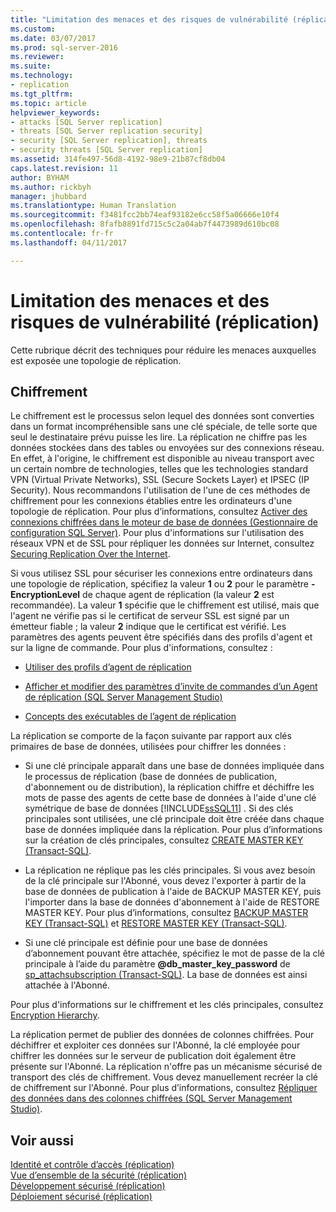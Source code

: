 ```yaml
---
title: "Limitation des menaces et des risques de vulnérabilité (réplication) | Microsoft Docs"
ms.custom: 
ms.date: 03/07/2017
ms.prod: sql-server-2016
ms.reviewer: 
ms.suite: 
ms.technology:
- replication
ms.tgt_pltfrm: 
ms.topic: article
helpviewer_keywords:
- attacks [SQL Server replication]
- threats [SQL Server replication security]
- security [SQL Server replication], threats
- security threats [SQL Server replication]
ms.assetid: 314fe497-56d8-4192-98e9-21b87cf8db04
caps.latest.revision: 11
author: BYHAM
ms.author: rickbyh
manager: jhubbard
ms.translationtype: Human Translation
ms.sourcegitcommit: f3481fcc2bb74eaf93182e6cc58f5a06666e10f4
ms.openlocfilehash: 8fafb8891fd715c5c2a04ab7f4473989d610bc08
ms.contentlocale: fr-fr
ms.lasthandoff: 04/11/2017

---
```

# <a name="threat-and-vulnerability-mitigation-replication"></a>Limitation des menaces et des risques de vulnérabilité (réplication)
  Cette rubrique décrit des techniques pour réduire les menaces auxquelles est exposée une topologie de réplication.  
  
## <a name="encryption"></a>Chiffrement  
 Le chiffrement est le processus selon lequel des données sont converties dans un format incompréhensible sans une clé spéciale, de telle sorte que seul le destinataire prévu puisse les lire. La réplication ne chiffre pas les données stockées dans des tables ou envoyées sur des connexions réseau. En effet, à l'origine, le chiffrement est disponible au niveau transport avec un certain nombre de technologies, telles que les technologies standard VPN (Virtual Private Networks), SSL (Secure Sockets Layer) et IPSEC (IP Security). Nous recommandons l'utilisation de l'une de ces méthodes de chiffrement pour les connexions établies entre les ordinateurs d'une topologie de réplication. Pour plus d’informations, consultez [Activer des connexions chiffrées dans le moteur de base de données &#40;Gestionnaire de configuration SQL Server&#41;](../../../database-engine/configure-windows/enable-encrypted-connections-to-the-database-engine.md). Pour plus d'informations sur l'utilisation des réseaux VPN et de SSL pour répliquer les données sur Internet, consultez [Securing Replication Over the Internet](../../../relational-databases/replication/security/securing-replication-over-the-internet.md).  
  
 Si vous utilisez SSL pour sécuriser les connexions entre ordinateurs dans une topologie de réplication, spécifiez la valeur **1** ou **2** pour le paramètre **-EncryptionLevel** de chaque agent de réplication (la valeur **2** est recommandée). La valeur **1** spécifie que le chiffrement est utilisé, mais que l'agent ne vérifie pas si le certificat de serveur SSL est signé par un émetteur fiable ; la valeur **2** indique que le certificat est vérifié. Les paramètres des agents peuvent être spécifiés dans des profils d'agent et sur la ligne de commande. Pour plus d'informations, consultez :  
  
-   [Utiliser des profils d’agent de réplication](../../../relational-databases/replication/agents/work-with-replication-agent-profiles.md)  
  
-   [Afficher et modifier des paramètres d’invite de commandes d’un Agent de réplication &#40;SQL Server Management Studio&#41;](../../../relational-databases/replication/agents/view-and-modify-replication-agent-command-prompt-parameters.md)  
  
-   [Concepts des exécutables de l’agent de réplication](../../../relational-databases/replication/concepts/replication-agent-executables-concepts.md)  
  
 La réplication se comporte de la façon suivante par rapport aux clés primaires de base de données, utilisées pour chiffrer les données :  
  
-   Si une clé principale apparaît dans une base de données impliquée dans le processus de réplication (base de données de publication, d'abonnement ou de distribution), la réplication chiffre et déchiffre les mots de passe des agents de cette base de données à l'aide d'une clé symétrique de base de données [!INCLUDE[ssSQL11](../../../includes/sssql11-md.md)] . Si des clés principales sont utilisées, une clé principale doit être créée dans chaque base de données impliquée dans la réplication. Pour plus d’informations sur la création de clés principales, consultez [CREATE MASTER KEY &#40;Transact-SQL&#41;](../../../t-sql/statements/create-master-key-transact-sql.md).  
  
-   La réplication ne réplique pas les clés principales. Si vous avez besoin de la clé principale sur l'Abonné, vous devez l'exporter à partir de la base de données de publication à l'aide de BACKUP MASTER KEY, puis l'importer dans la base de données d'abonnement à l'aide de RESTORE MASTER KEY. Pour plus d’informations, consultez [BACKUP MASTER KEY &#40;Transact-SQL&#41;](../../../t-sql/statements/backup-master-key-transact-sql.md) et [RESTORE MASTER KEY &#40;Transact-SQL&#41;](../../../t-sql/statements/restore-master-key-transact-sql.md).  
  
-   Si une clé principale est définie pour une base de données d’abonnement pouvant être attachée, spécifiez le mot de passe de la clé principale à l’aide du paramètre **@db_master_key_password** de [sp_attachsubscription &#40;Transact-SQL&#41;](../../../relational-databases/system-stored-procedures/sp-attachsubscription-transact-sql.md). La base de données est ainsi attachée à l'Abonné.  
  
 Pour plus d'informations sur le chiffrement et les clés principales, consultez [Encryption Hierarchy](../../../relational-databases/security/encryption/encryption-hierarchy.md).  
  
 La réplication permet de publier des données de colonnes chiffrées. Pour déchiffrer et exploiter ces données sur l'Abonné, la clé employée pour chiffrer les données sur le serveur de publication doit également être présente sur l'Abonné. La réplication n'offre pas un mécanisme sécurisé de transport des clés de chiffrement. Vous devez manuellement recréer la clé de chiffrement sur l'Abonné. Pour plus d’informations, consultez [Répliquer des données dans des colonnes chiffrées &#40;SQL Server Management Studio&#41;](../../../relational-databases/replication/security/replicate-data-in-encrypted-columns-sql-server-management-studio.md).  
  
## <a name="see-also"></a>Voir aussi  
 [Identité et contrôle d’accès &#40;réplication&#41;](../../../relational-databases/replication/security/identity-and-access-control-replication.md)   
 [Vue d’ensemble de la sécurité &#40;réplication&#41;](../../../relational-databases/replication/security/security-overview-replication.md)   
 [Développement sécurisé &#40;réplication&#41;](../../../relational-databases/replication/security/secure-development-replication.md)   
 [Déploiement sécurisé &#40;réplication&#41;](../../../relational-databases/replication/security/secure-deployment-replication.md)  
  
  
